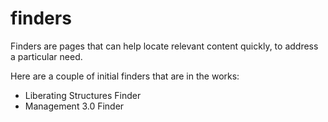 # finders

Finders are pages that can help locate relevant content quickly, to address a particular need. 

Here are a couple of initial finders that are in the works:

- Liberating Structures Finder
- Management 3.0 Finder


